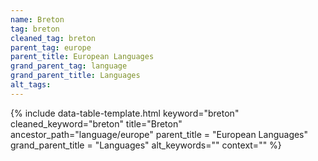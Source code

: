 ```yaml
---
name: Breton
tag: breton
cleaned_tag: breton
parent_tag: europe
parent_title: European Languages
grand_parent_tag: language
grand_parent_title: Languages
alt_tags: 
---
```


{% include data-table-template.html 
  keyword="breton" 
  cleaned_keyword="breton" 
  title="Breton"
  ancestor_path="language/europe" 
  parent_title = "European Languages"
  grand_parent_title = "Languages"
  alt_keywords=""
  context=""
%}

